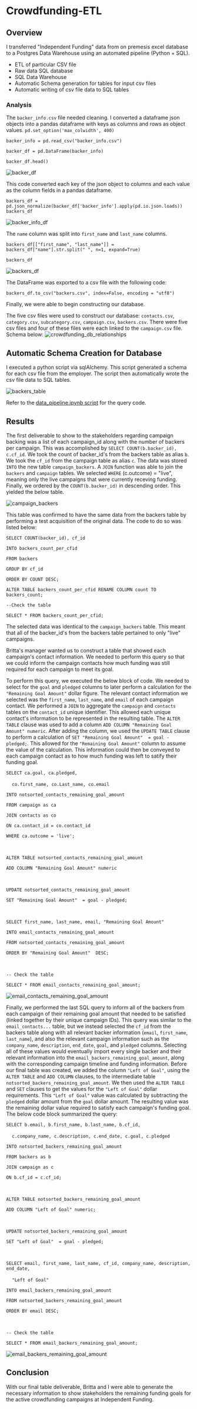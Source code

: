 # Crowdfunding-ETL

## Overview

I transferred "Independent Funding" data from on premesis excel database to a Postgres Data Warehouse using an automated pipeline (Python + SQL).
- ETL of particular CSV file
- Raw data SQL database
- SQL Data Warehouse
- Automatic Schema generation for tables for input csv files
- Automatic writing of csv file data to SQL tables

### Analysis

The `backer_info.csv` file needed cleaning. I converted a dataframe json objects into a pandas dataframe with keys as columns and rows as object values.
`pd.set_option('max_colwidth', 400)`

`backer_info = pd.read_csv("backer_info.csv")`

`backer_df = pd.DataFrame(backer_info)`

`backer_df.head()`

![backer_df](https://github.com/willmino/Crowdfunding-ETL/blob/main/images/backer_info.png)

This code converted each key of the json object to columns and each value as the column fields in a pandas dataframe.

`backers_df = pd.json_normalize(backer_df['backer_info'].apply(pd.io.json.loads))`
`backers_df`

![backer_info_df](https://github.com/willmino/Crowdfunding-ETL/blob/main/images/backers_d01.png)

The `name` column was split into `first_name` and `last_name` columns.

`backers_df[["first_name", "last_name"]] = backers_df["name"].str.split(" ", n=1, expand=True)`

`backers_df`

![backers_df](https://github.com/willmino/Crowdfunding-ETL/blob/main/images/backers_df.png)

The DataFrame was exported to a csv file with the following code:

`backers_df.to_csv("backers.csv", index=False, encoding = "utf8")`

Finally, we were able to begin constructing our database.

The five csv files were used to construct our database: `contacts.csv`, `category.csv`, `subcategory.csv`, `campaign.csv`, `backers.csv`. There were five csv files and four of these files were each linked to the `campaign.csv` file. Schema below:
![crowdfunding_db_relationships](https://github.com/willmino/Crowdfunding-ETL/blob/main/images/crowdfunding_db_relationships.png)

## Automatic Schema Creation for Database
I executed a python script via sqlAlchemy. This script generated a schema for each csv file from the employer.
The script then automatically wrote the csv file data to SQL tables.


![backers_table](https://github.com/willmino/Crowdfunding-ETL/blob/main/images/backers.png)

Refer to the [data_pipeline.ipynb script](https://github.com/willmino/Crowdfunding-ETL/blob/main/scripts/data_pipeline.ipynb) for the query code.

## Results

The first deliverable to show to the stakeholders regarding campaign backing was a list of each campaign_id along with the number of backers per campaign. This was accomplished by `SELECT COUNT(b.backer_id), c.cf_id`.
We took the count of backer_id's from the backers table as alias `b`. We took the `cf_id` from the campaign table as alias `c`. The data was stored `INTO` the new table `campaign_backers`. A `JOIN` function was able to join the `backers` and `campaign` tables. We selected `WHERE` (c.outcome) = "live", meaning only the live campaigns that were currently receving funding. Finally, we ordered by the `COUNT(b.backer_id)` in descending order. This yielded the below table.

![campaign_backers](https://github.com/willmino/Crowdfunding-ETL/blob/main/images/campaign_backers.png)

This table was confirmed to have the same data from the backers table by performing a test acquisition of the original data. The code to do so was listed below:

`SELECT COUNT(backer_id), cf_id`

`INTO backers_count_per_cfid`

`FROM backers`

`GROUP BY cf_id`

`ORDER BY COUNT DESC;`

`ALTER TABLE backers_count_per_cfid RENAME COLUMN count TO backers_count;`

`--Check the table`

`SELECT * FROM backers_count_per_cfid;`

The selected data was identical to the `campaign_backers` table. This meant that all of the backer_id's from the backers table pertained to only "live" campaigns.

Britta's manager wanted us to construct a table that showed each campaign's contact information. We needed to perform this query so that we could inform the campaign contacts how much funding was still required for each campaign to meet its goal.

To perform this query, we executed the below block of code. We needed to select for the `goal` and `pledged` columns to later perform a calculation for the `"Remaining Goal Amount"` dollar figure. The relevant contact information we selected was the `first_name`, `last_name`, and `email` of each campaign contact. We performed a `JOIN` to aggregate the `campaign` and `contacts` tables on the `contact_id` unique identifier. This allowed each unique contact's information to be represented in the resulting table. The `ALTER TABLE` clause was used to add a column `ADD COLUMN "Remaining Goal Amount" numeric`. After adding the column, we used the `UPDATE TABLE` clause to perform a calculation of `SET "Remaining Goal Amount"  = goal - pledged;`. This allowed for the `"Remaining Goal Amount"` column to assume the value of the calculation. This information could then be conveyed to each campaign contact as to how much funding was left to satify their funding goal.

`SELECT ca.goal, ca.pledged,`

&nbsp;&nbsp;&nbsp;&nbsp;`co.first_name, co.Last_name, co.email`

`INTO notsorted_contacts_remaining_goal_amount`

`FROM campaign as ca`

`JOIN contacts as co`

`ON ca.contact_id = co.contact_id`

`WHERE ca.outcome = 'live';`

&nbsp;&nbsp;&nbsp;&nbsp; 

`ALTER TABLE notsorted_contacts_remaining_goal_amount`

`ADD COLUMN "Remaining Goal Amount" numeric`

&nbsp;&nbsp;&nbsp;&nbsp; 

`UPDATE notsorted_contacts_remaining_goal_amount`

`SET "Remaining Goal Amount"  = goal - pledged;`

&nbsp;&nbsp;&nbsp;&nbsp; 

`SELECT first_name, last_name, email, "Remaining Goal Amount" `

`INTO email_contacts_remaining_goal_amount`

`FROM notsorted_contacts_remaining_goal_amount`

`ORDER BY "Remaining Goal Amount"  DESC;`

&nbsp;&nbsp;&nbsp;&nbsp; 

`-- Check the table`

`SELECT * FROM email_contacts_remaining_goal_amount;`

![email_contacts_remaining_goal_amount](https://github.com/willmino/Crowdfunding-ETL/blob/main/images/email_contacts_remaining_goal_amount.png)

Finally, we performed the last SQL query to inform all of the backers from each campaign of their remaining goal amount that needed to be satisfied (linked together by their unique campaign IDs). This query was similar to the `email_contacts...` table, but we instead selected the `cf_id` from the backers table along with all relevant backer information (`email`, `first_name`, `last_name`), and also the relevant campaign information such as the `company_name`, `description`, `end_date`, `goal`, and `pledged` columns. Selecting all of these values would eventually import every single backer and their relevant information into the `email_backers_remaining_goal_amount`, along with the corresponding campaign timeline and funding information. Before our final table was created, we added the column `"Left of Goal"`, using the `ALTER TABLE` and `ADD COLUMN` clauses, to the intermediate table `notsorted_backers_remaining_goal_amount`. We then used the `ALTER TABLE` and `SET` clauses to get the values for the `"Left of Goal"` dollar requirements. This `"Left of Goal"` value was calculated by subtracting the `pledged` dollar amount from the `goal` dollar amount. The resulting value was the remaining dollar value required to satisfy each campaign's funding goal. The below code block summarized the query:

`SELECT b.email, b.first_name, b.last_name, b.cf_id,`

&nbsp;&nbsp;&nbsp;&nbsp;`c.company_name, c.description, c.end_date, c.goal, c.pledged`

`INTO notsorted_backers_remaining_goal_amount`

`FROM backers as b`

`JOIN campaign as c`

`ON b.cf_id = c.cf_id;`

&nbsp;&nbsp;&nbsp;&nbsp; 

`ALTER TABLE notsorted_backers_remaining_goal_amount`

`ADD COLUMN "Left of Goal" numeric;`

&nbsp;&nbsp;&nbsp;&nbsp; 

`UPDATE notsorted_backers_remaining_goal_amount`

`SET "Left of Goal"  = goal - pledged;`

&nbsp;&nbsp;&nbsp;&nbsp; 

`SELECT email, first_name, last_name, cf_id, company_name, description, end_date,`

&nbsp;&nbsp;&nbsp;&nbsp;`"Left of Goal"`

`INTO email_backers_remaining_goal_amount`

`FROM notsorted_backers_remaining_goal_amount`

`ORDER BY email DESC;`

&nbsp;&nbsp;&nbsp;&nbsp; 

`-- Check the table`

`SELECT * FROM email_backers_remaining_goal_amount;`

![email_backers_remaining_goal_amount](https://github.com/willmino/Crowdfunding-ETL/blob/main/images/email_backers_remaining_amount.png)

## Conclusion

With our final table deliverable, Britta and I were able to generate the necessary information to show stakeholders the remaining funding goals for the active crowdfunding campaigns at Independent Funding.
